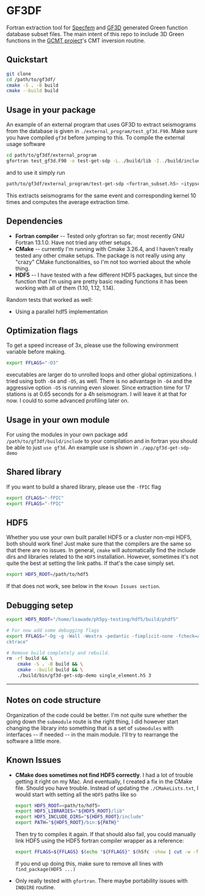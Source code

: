 # GF3DF

Fortran extraction tool for [Specfem](https://github.com/SPECFEM/specfem3d_globe)
and [GF3D](https://github.com/lsawade/GF3D) generated Green function database
subset files. The main intent of this repo to include 3D Green functions in the
[GCMT project](https://www.globalcmt.org)'s CMT inversion routine.


## Quickstart

```bash
git clone
cd /path/to/gf3df/
cmake -S . -B build
cmake --build build
```

## Usage in your package

An example of an external program that uses GF3D to extract seismograms from the
database is given in `./external_program/test_gf3d.F90`. Make sure you have
compiled `gf3d` before jumping to this. To compile the external usage software
```bash
cd path/to/gf3df/external_program
gfortran test_gf3d.F90 -o test-get-sdp -L../build/lib -I../build/include -lgf3d
```
and to use it simply run
```bash
path/to/gf3df/external_program/test-get-sdp <fortran_subset.h5> <itypsokern>
```
This extracts seismograms for the same event and corresponding kernel 10 times
and computes the average extraction time.


## Dependencies

- **Fortran compiler** -- Tested only gfortran so far; most recently GNU Fortran
  13.1.0. Have not tried any other setups.
- **CMake** -- currently I'm running with Cmake 3.26.4, and I haven't really tested
  any other cmake setups. The package is not really using any "crazy" CMake
  functionalities, so I'm not too worried about the whole thing.
- **HDF5** -- I have tested with a few different HDF5 packages, but since the
  function that I'm using are pretty basic reading functions it has been working
  with all of them (1.10, 1.12, 1.14).

Random tests that worked as well:
- Using a parallel hdf5 implementation

## Optimization flags

To get a speed increase of 3x, please use the following environment variable
before making.

```bash
export FFLAGS="-O3"
```

executables are larger do to unrolled loops and other global optimizations.
I tried using both `-O4` and `-O5`, as well. There is no advantage in `-O4` and
the aggressive option `-O5` is running even slower. Since extraction time for
17 stations is at 0.65 seconds for a 4h seismogram. I will leave it at that for
now. I could to some advanced profiling later on.

## Usage in your own module

For using the modules in your own package add `/path/to/gf3df/build/include` to
your compilation and in fortran you should be able to just `use gf3d`. An
example use is shown in `./app/gf3d-get-sdp-demo`


## Shared library

If you want to build a shared library, please use the `-fPIC` flag
```bash
export CFLAGS="-fPIC"
export FFLAGS="-fPIC"
```

## HDF5

Whether you use your own built parallel HDF5 or a cluster non-mpi HDF5, both
should work fine! Just make sure that the compilers are the same so that there
are no issues. In general, `cmake` will automatically find the include dirs and libraries related to the `HDF5` installation. However, sometimes it's not
quite the best at setting the link paths. If that's the case simply set.

```bash
export HDF5_ROOT=/path/to/hdf5
```

If that does not work, see below in the `Known Issues section`.


## Debugging setep

```bash
export HDF5_ROOT="/home/lsawade/ph5py-testing/hdf5/build/phdf5"

# For now add some debugging flags
export FFLAGS="-Og -g -Wall -Wextra -pedantic -fimplicit-none -fcheck=all -fba
cktrace"

# Remove build completely and rebuild.
rm -rf build && \
    cmake -S . -B build && \
    cmake --build build && \
    ./build/bin/gf3d-get-sdp-demo single_element.h5 3

```

---

## Notes on code structure

Organization of the code could be better. I'm not quite sure whether the going
down the `submodule` route is the right thing, I did however start changing the
library into something that is a set of `submodules` with interfaces -- if
needed -- in the main module. I'll try to rearrange the software a little more.


## Known Issues

- **CMake does sometimes not find HDF5 correctly**. I had a lot of trouble
  getting it right on my Mac. And eventually, I created a fix in the CMake file.
  Should you have trouble. Instead of updating the `./CMakeLists.txt`, I would
  start with setting all the `HDF5` paths like so

  ```bash
  export HDF5_ROOT=<path/to/hdf5>
  export HDF5_LIBRARIES="${HDF5_ROOT}/lib"
  export HDF5_INCLUDE_DIRS="${HDF5_ROOT}/include"
  export PATH="${HDF5_ROOT}/bin:${PATH}"
  ```
  Then try to compiles it again. If that should also fail, you could manually
  link HDF5 using the HDF5 fortran compiler wrapper as a reference:
  ```bash
  export FFLAGS=${FFLAGS} $(echo "${FFLAGS}" $(h5fc -show | cut -w -f '2-60'))
  ```
  If you end up doing this, make sure to remove all lines with
  `find_package(HDF5 ...)`

- Only really tested with `gfortran`. There maybe portability issues with `INQUIRE`
routine.